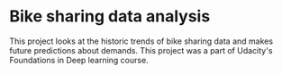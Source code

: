 # Bike sharing data analysis
This project looks at the historic trends of bike sharing data and makes future predictions about demands. This project was a part of Udacity's Foundations in Deep learning course.
